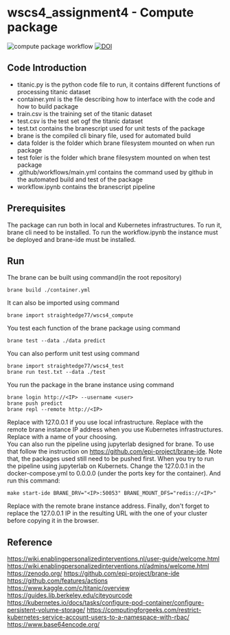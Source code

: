 # wscs4_assignment4 - Compute package

![compute package workflow](https://github.com/straightedge77/wscs4_compute/actions/workflows/main.yml/badge.svg) [![DOI](https://zenodo.org/badge/498720522.svg)](https://zenodo.org/badge/latestdoi/498720522)

## Code Introduction
- titanic.py is the python code file to run, it contains different functions of processing titanic dataset
- container.yml is the file describing how to interface with the code and how to build package
- train.csv is the training set of the titanic dataset
- test.csv is the test set ogf the titanic dataset
- test.txt contains the branescript used for unit tests of the package
- brane is the compiled cli binary file, used for automated build
- data folder is the folder which brane filesystem mounted on when run package
- test foler is the folder which brane filesystem mounted  on when test package
- .github/workflows/main.yml contains the command used by github in the automated build and test of the package
- workflow.ipynb contains the branescript pipeline

## Prerequisites
The package can run both in local and Kubernetes infrastructures. To run it, brane cli need to be installed. To run the workflow.ipynb the instance must be  deployed and brane-ide must be installed.

## Run
The brane can be built using command(in the root repository)
```
brane build ./container.yml
```
It can also be imported using command
```
brane import straightedge77/wscs4_compute
```
You test each function of the brane package using command
```
brane test --data ./data predict
```
You can also perform unit test using command
```
brane import straightedge77/wscs4_test
brane run test.txt --data ./test
```
You run the package in the brane instance using command
```
brane login http://<IP> --username <user>
brane push predict
brane repl --remote http://<IP>
```
Replace <IP> with 127.0.0.1 if you use local infrastructure. Replace <IP> with the remote brane instance IP address when you use Kubernetes infrastructures. Replace <user> with a name of your choosing.  
You can also run the pipeline using jupyterlab designed for brane. To use that follow the instruction on https://github.com/epi-project/brane-ide. Note that, the packages used still need to be pushed first.
When you try to run the pipeline using jupyterlab on Kubernets. Change the 127.0.0.1 in the docker-compose.yml to 0.0.0.0 (under the ports key for the container). And run this command:
```
make start-ide BRANE_DRV="<IP>:50053" BRANE_MOUNT_DFS="redis://<IP>"
```
Replace <IP> with the remote brane instance address. Finally, don't forget to replace the 127.0.0.1 IP in the resulting URL with the one of your cluster before copying it in the browser.

## Reference
https://wiki.enablingpersonalizedinterventions.nl/user-guide/welcome.html
https://wiki.enablingpersonalizedinterventions.nl/admins/welcome.html
https://zenodo.org/
https://github.com/epi-project/brane-ide
https://github.com/features/actions
https://www.kaggle.com/c/titanic/overview
https://guides.lib.berkeley.edu/citeyourcode
https://kubernetes.io/docs/tasks/configure-pod-container/configure-persistent-volume-storage/
https://computingforgeeks.com/restrict-kubernetes-service-account-users-to-a-namespace-with-rbac/
https://www.base64encode.org/
